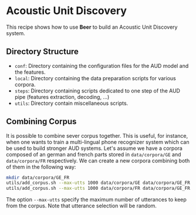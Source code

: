 Acoustic Unit Discovery
=======================

This recipe shows how to use **Beer** to build an Acoustic Unit Discovery
system.


Directory Structure
-------------------

* `conf`:  Directory containing the configuration files for the AUD
model and the features.
* `local`: Directory containing the data preparation scripts for various
corpora.
* `steps`: Directory containing scripts dedicated to one step of the
AUD pipe (features extraction, decoding, ...)
* `utils`: Directory contain miscellaneous scripts.


Combining Corpus
----------------

It is possible to combine sever corpus together. This is useful, for
instance, when one wants to train a multi-lingual phone recognizer
system which can be used to build stronger AUD systems. Let's assume
we have a corpora composed of an german and french parts stored in
`data/corpora/GE` and `data/corpora/FR` respectively. We can create
a new corpora combining both of them in the following way:

```bash
mkdir data/corpora/GE_FR
utils/add_corpus.sh --max-utts 1000 data/corpora/GE data/corpora/GE_FR
utils/add_corpus.sh --max-utts 1000 data/corpora/FR data/corpora/GE_FR
```

The option `--max-utts` specify the maximum number of utterances to
keep from the corpus. Note that utterance selection will be random.

